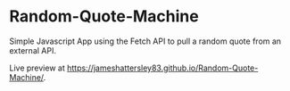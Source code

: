 # Random-Quote-Machine

Simple Javascript App using the Fetch API to pull a random quote from an external API.

Live preview at https://jameshattersley83.github.io/Random-Quote-Machine/.
